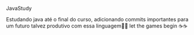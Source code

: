 JavaStudy

Estudando java até o final do curso, adicionando commits importantes para um futuro talvez produtivo com essa linguagem🚀🚀
let the games begin ☕☕